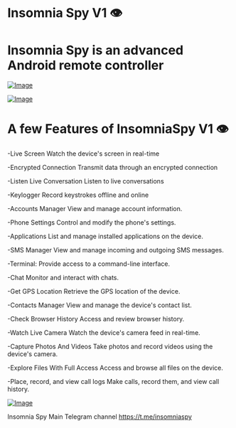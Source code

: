 # Insomnia Spy V1 👁

# Insomnia Spy is an advanced Android remote controller

[![Image](https://i.hizliresim.com/p6spbwb.jpg)](https://hizliresim.com/p6spbwb)

[![Image](https://i.hizliresim.com/1ode8g8.jpg)](https://hizliresim.com/1ode8g8)

# A few Features of InsomniaSpy V1 👁

-Live Screen
Watch the device's screen in real-time

-Encrypted Connection
Transmit data through an encrypted connection

-Listen Live Conversation
Listen to live conversations

-Keylogger
Record keystrokes offline and online

-Accounts Manager
View and manage account information.

-Phone Settings
Control and modify the phone's settings.

-Applications
List and manage installed applications on the device.

-SMS Manager
View and manage incoming and outgoing SMS messages.

-Terminal:
Provide access to a command-line interface.

-Chat
Monitor and interact with chats.

-Get GPS Location
Retrieve the GPS location of the device.

-Contacts Manager
View and manage the device's contact list.

-Check Browser History
Access and review browser history.

-Watch Live Camera
Watch the device's camera feed in real-time.

-Capture Photos And Videos
Take photos and record videos using the device's camera.

-Explore Files With Full Access
Access and browse all files on the device.

-Place, record, and view call logs
Make calls, record them, and view call history.

[![Image](https://i.hizliresim.com/p8ivzmh.png)](https://hizliresim.com/p8ivzmh)

Insomnia Spy Main Telegram channel https://t.me/insomniaspy


